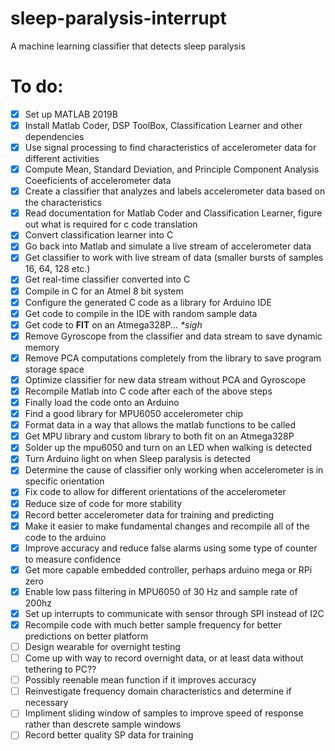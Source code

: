 # sleep-paralysis-interrupt
A machine learning classifier that detects sleep paralysis

# To do:
 - [x] Set up MATLAB 2019B
 - [x] Install Matlab Coder, DSP ToolBox, Classification Learner and other dependencies
 - [x] Use signal processing to find characteristics of accelerometer data for different activities
 - [x] Compute Mean, Standard Deviation, and Principle Component Analysis Coeeficients of accelerometer data
 - [x] Create a classifier that analyzes and labels accelerometer data based on the characteristics
 - [x] Read documentation for Matlab Coder and Classification Learner, figure out what is required for c code translation
 - [x] Convert classification learner into C
 - [x] Go back into Matlab and simulate a live stream of accelerometer data
 - [x] Get classifier to work with live stream of data (smaller bursts of samples 16, 64, 128 etc.)
 - [x] Get real-time classifier converted into C
 - [x] Compile in C for an Atmel 8 bit system
 - [x] Configure the generated C code as a library for Arduino IDE
 - [x] Get code to compile in the IDE with random sample data
 - [x] Get code to **FIT** on an Atmega328P... *\*sigh*
 - [x] Remove Gyroscope from the classifier and data stream to save dynamic memory
 - [x] Remove PCA computations completely from the library to save program storage space
 - [x] Optimize classifier for new data stream without PCA and Gyroscope
 - [x] Recompile Matlab into C code after each of the above steps  
 - [X] Finally load the code onto an Arduino
 - [X] Find a good library for MPU6050 accelerometer chip
 - [X] Format data in a way that allows the matlab functions to be called
 - [x] Get MPU library and custom library to both fit on an Atmega328P
 - [X] Solder up the mpu6050 and turn on an LED when walking is detected
 - [X] Turn Arduino light on when Sleep paralysis is detected
 - [X] Determine the cause of classifier only working when accelerometer is in specific orientation
 - [X] Fix code to allow for different orientations of the accelerometer
 - [X] Reduce size of code for more stability
 - [X] Record better accelerometer data for training and predicting
 - [x] Make it easier to make fundamental changes and recompile all of the code to the arduino
 - [X] Improve accuracy and reduce false alarms using some type of counter to measure confidence
 - [X] Get more capable embedded controller, perhaps arduino mega or RPi zero
 - [X] Enable low pass filtering in MPU6050 of 30 Hz and sample rate of 200hz
 - [X] Set up interrupts to communicate with sensor through SPI instead of I2C
 - [X] Recompile code with much better sample frequency for better predictions on better platform
 - [ ] Design wearable for overnight testing
 - [ ] Come up with way to record overnight data, or at least data without tethering to PC??
 - [ ] Possibly reenable mean function if it improves accuracy
 - [ ] Reinvestigate frequency domain characteristics and determine if necessary
 - [ ] Impliment sliding window of samples to improve speed of response rather than descrete sample windows
 - [ ] Record better quality SP data for training

